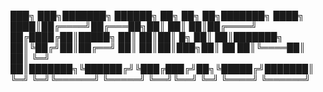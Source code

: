 ███╗   ███╗███████╗ ██████╗ ██╗    ██╗        ██╗███████╗
████╗ ████║██╔════╝██╔═══██╗██║    ██║        ██║██╔════╝
██╔████╔██║█████╗  ██║   ██║██║ █╗ ██║        ██║███████╗
██║╚██╔╝██║██╔══╝  ██║   ██║██║███╗██║   ██   ██║╚════██║
██║ ╚═╝ ██║███████╗╚██████╔╝╚███╔███╔╝██╗╚█████╔╝███████║
╚═╝     ╚═╝╚══════╝ ╚═════╝  ╚══╝╚══╝ ╚═╝ ╚════╝ ╚══════╝
